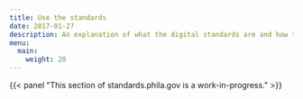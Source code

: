 ```yaml
---
title: Use the standards
date: 2017-01-27
description: An explanation of what the digital standards are and how to apply them to your project.
menu:
  main:
    weight: 20
---
```

{{< panel "This section of standards.phila.gov is a work-in-progress." >}}
